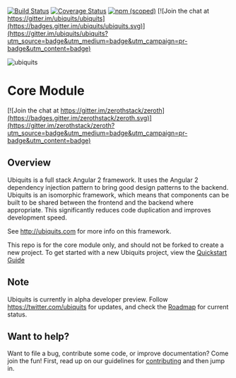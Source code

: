[![Build Status](https://travis-ci.org/ubiquits/ubiquits.svg?branch=master)](https://travis-ci.org/ubiquits/ubiquits)
[![Coverage Status](https://coveralls.io/repos/github/ubiquits/ubiquits/badge.svg?branch=master)](https://coveralls.io/github/ubiquits/ubiquits?branch=master)
[![npm (scoped)](https://img.shields.io/npm/v/@ubiquits/core.svg?maxAge=2592000)](https://www.npmjs.com/package/@ubiquits/core)
[![Join the chat at https://gitter.im/ubiquits/ubiquits](https://badges.gitter.im/ubiquits/ubiquits.svg)](https://gitter.im/ubiquits/ubiquits?utm_source=badge&utm_medium=badge&utm_campaign=pr-badge&utm_content=badge)

![ubiquits](https://rawgithub.com/ubiquits/assets/master/fulllogo.svg)

# Core Module

[![Join the chat at https://gitter.im/zerothstack/zeroth](https://badges.gitter.im/zerothstack/zeroth.svg)](https://gitter.im/zerothstack/zeroth?utm_source=badge&utm_medium=badge&utm_campaign=pr-badge&utm_content=badge)

## Overview
Ubiquits is a full stack Angular 2 framework. It uses the Angular 2 dependency injection pattern to bring good design patterns
 to the backend. Ubiquits is an isomorphic framework, which means that components can be built to be shared between the frontend
 and the backend where appropriate. This significantly reduces code duplication and improves development speed. 

See http://ubiquits.com for more info on this framework.
 
This repo is for the core module only, and should not be forked to create a new project. To get started with a new Ubiquits project,
view the [Quickstart Guide](http://ubiquits.com/guide/quick-start/)

## Note
Ubiquits is currently in alpha developer preview. Follow https://twitter.com/ubiquits for updates, and check the [Roadmap](http://ubiquits.com/#roadmap) for current status.

## Want to help?

Want to file a bug, contribute some code, or improve documentation? Come join the fun!
First, read up on our guidelines for [contributing][contributing] and then jump in.

[contributing]: http://github.com/angular/angular/blob/master/CONTRIBUTING.md

